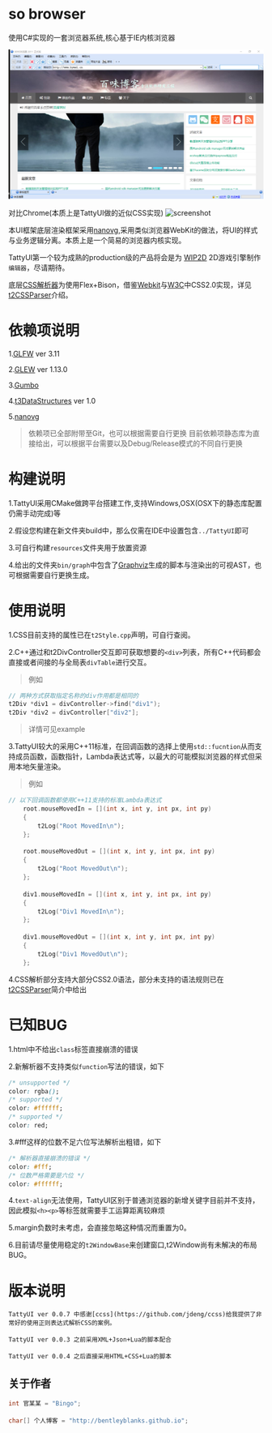 # so browser
使用C#实现的一套浏览器系统,核心基于IE内核浏览器

![screenshot](https://raw.githubusercontent.com/bywei/so_browser/master/screenshots/demo.png)

对比Chrome(本质上是TattyUI做的近似CSS实现)
![screenshot](https://raw.githubusercontent.com/BentleyBlanks/TattyUI/master/screenshots/2.png)

本UI框架底层渲染框架采用[nanovg](https://github.com/memononen/nanovg),采用类似浏览器WebKit的做法，将UI的样式与业务逻辑分离。本质上是一个简易的浏览器内核实现。

TattyUI第一个较为成熟的production级的产品将会是为 [WIP2D](https://github.com/wubugui/WIP) 2D游戏引擎制作```编辑器```，尽请期待。

底层[CSS解析器](https://github.com/BentleyBlanks/t2CSSPareser)为使用Flex+Bison，借鉴[Webkit](https://www.webkit.org/)与[W3C](http://www.w3.org/)中CSS2.0实现，详见[t2CSSParser](https://github.com/BentleyBlanks/t2CSSPareser)介绍。

# 依赖项说明
1.[GLFW](http://www.glfw.org/) ver 3.11

2.[GLEW](http://glew.sourceforge.net/) ver 1.13.0

3.[Gumbo](https://github.com/google/gumbo-parser) 

4.[t3DataStructures](https://github.com/BentleyBlanks/t3DataStructures) ver 1.0

5.[nanovg](https://github.com/memononen/nanovg)

> 依赖项已全部附带至Git，也可以根据需要自行更换
> 目前依赖项静态库为直接给出，可以根据平台需要以及Debug/Release模式的不同自行更换

# 构建说明
1.TattyUI采用CMake做跨平台搭建工作,支持Windows,OSX(OSX下的静态库配置仍需手动完成)等

2.假设您构建在新文件夹build中，那么仅需在IDE中设置包含```../TattyUI```即可

3.可自行构建```resources```文件夹用于放置资源

4.给出的文件夹```bin/graph```中包含了[Graphviz](www.graphviz.org/)生成的脚本与渲染出的可视AST，也可根据需要自行更换生成。

# 使用说明
1.CSS目前支持的属性已在```t2Style.cpp```声明，可自行查阅。

2.C++通过和t2DivController交互即可获取想要的```<div>```列表，所有C++代码都会直接或者间接的与全局表```divTable```进行交互。
> 例如

```cpp
// 两种方式获取指定名称的div作用都是相同的
t2Div *div1 = divController->find("div1");
t2Div *div2 = divController["div2"];
```
> 详情可见example

3.TattyUI较大的采用C++11标准，在回调函数的选择上使用```std::fucntion```从而支持成员函数，函数指针，Lambda表达式等，以最大的可能模拟浏览器的样式但采用本地矢量渲染。
> 例如

```cpp
// 以下回调函数都使用C++11支持的标准Lambda表达式
    root.mouseMovedIn = [](int x, int y, int px, int py)
    {
        t2Log("Root MovedIn\n");
    };

    root.mouseMovedOut = [](int x, int y, int px, int py)
    {
        t2Log("Root MovedOut\n");
    };

    div1.mouseMovedIn = [](int x, int y, int px, int py)
    {
        t2Log("Div1 MovedIn\n");
    };

    div1.mouseMovedOut = [](int x, int y, int px, int py)
    {
        t2Log("Div1 MovedOut\n");
    };
```

4.CSS解析部分支持大部分CSS2.0语法，部分未支持的语法规则已在[t2CSSParser](https://github.com/BentleyBlanks/t2CSSPareser)简介中给出

# 已知BUG
1.html中不给出```class```标签直接崩溃的错误

2.新解析器不支持类似```function```写法的错误，如下

``` css 
/* unsupported */
color: rgba();
/* supported */
color: #ffffff;
/* supported */
color: red;
```

3.#fff这样的位数不足六位写法解析出粗错，如下
```css
/* 解析器直接崩溃的错误 */
color: #fff;
/* 位数严格需要是六位 */
color: #ffffff;
```

4.```text-align```无法使用，TattyUI区别于普通浏览器的新增关键字目前并不支持，因此模拟```<h><p>```等标签就需要手工运算距离较麻烦

5.margin负数时未考虑，会直接忽略这种情况而重置为0。

6.目前请尽量使用稳定的```t2WindowBase```来创建窗口,t2Window尚有未解决的布局BUG。

# 版本说明
```
TattyUI ver 0.0.7 中感谢[ccss](https://github.com/jdeng/ccss)给我提供了非常好的使用正则表达式解析CSS的案例。

TattyUI ver 0.0.3 之前采用XML+Json+Lua的脚本配合

TattyUI ver 0.0.4 之后直接采用HTML+CSS+Lua的脚本
```
## 关于作者
```cpp
int 官某某 = "Bingo";

char[] 个人博客 = "http://bentleyblanks.github.io";
```




